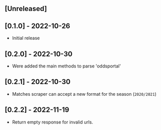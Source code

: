 ## [Unreleased]

## [0.1.0] - 2022-10-26

- Initial release

## [0.2.0] - 2022-10-30

- Were added the main methods to parse 'oddsportal'

## [0.2.1] - 2022-10-30

- Matches scraper can accept a new format for the season (`2020/2021`)

## [0.2.2] - 2022-11-19

- Return empty response for invalid urls.
